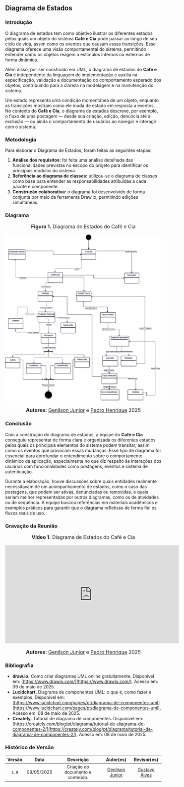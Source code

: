 ## Diagrama de Estados

### Introdução

O diagrama de estados tem como objetivo ilustrar os diferentes estados pelos quais um objeto do sistema **Café e Cia** pode passar ao longo de seu ciclo de vida, assim como os eventos que causam essas transições. Esse diagrama oferece uma visão comportamental do sistema, permitindo entender como os objetos reagem a estímulos internos ou externos de forma dinâmica.

Além disso, por ser construído em UML, o diagrama de estados do **Café e Cia** é independente da linguagem de implementação e auxilia na especificação, validação e documentação do comportamento esperado dos objetos, contribuindo para a clareza na modelagem e na manutenção do sistema.

Um estado representa uma condição momentânea de um objeto, enquanto as transições mostram como ele muda de estado em resposta a eventos. No contexto do **Café e Cia**, o diagrama de estados descreve, por exemplo, o fluxo de uma postagem — desde sua criação, edição, denúncia até a exclusão — ou ainda o comportamento de usuários ao navegar e interagir com o sistema.

### Metodologia

Para elaborar o Diagrama de Estados, foram feitas as seguintes etapas:

1. **Análise dos requisitos:** foi feita uma análise detalhada das funcionalidades previstas no escopo do projeto para identificar os principais módulos do sistema.  
2. **Referência ao diagrama de classes:** utilizou-se o diagrama de classes como base para entender as responsabilidades atribuídas a cada pacote e componente.  
3. **Construção colaborativa:** o diagrama foi desenvolvido de forma conjunta por meio da ferramenta Draw.io, permitindo edições simultâneas.

### Diagrama

<center>
<font size="3"><p style="text-align: center"><b>Figura 1.</b>  Diagrama de Estados do Café e Cia </p></font>


![Diagrama de Estados](../Modelagem/foco2/DiagramaDeEstados.jpg)

<font size="3"><p style="text-align: center"><b>Autores:</b>  [Genilson Junior](https://github.com/GenilsonJrs) e [Pedro Henrique](https://github.com/PedroHhenriq)  2025</p></font>
</center>

### Conclusão

Com a construção do diagrama de estados, a equipe do **Café e Cia** conseguiu representar de forma clara e organizada os diferentes estados pelos quais os principais elementos do sistema podem transitar, assim como os eventos que provocam essas mudanças. Esse tipo de diagrama foi essencial para aprofundar o entendimento sobre o comportamento dinâmico da aplicação, especialmente no que diz respeito às interações dos usuários com funcionalidades como postagens, eventos e sistema de autenticação.

Durante a elaboração, houve discussões sobre quais entidades realmente necessitavam de um acompanhamento de estados, como o caso das postagens, que podem ser ativas, denunciadas ou removidas, e quais seriam melhor representadas por outros diagramas, como os de atividades ou de sequência. A equipe buscou referências em materiais acadêmicos e exemplos práticos para garantir que o diagrama refletisse de forma fiel os fluxos reais de uso.

### Gravação da Reunião

<center>
<font size="3"><p style="text-align: center"><b>Vídeo 1.</b>  Diagrama de Estados do Café e Cia </p></font>

<iframe width="560" height="315" src="https://www.youtube.com/embed/BT12O77mpMo?si=hBsHUWShOCQ6koNe" title="YouTube video player" frameborder="0" allow="accelerometer; autoplay; clipboard-write; encrypted-media; gyroscope; picture-in-picture; web-share" referrerpolicy="strict-origin-when-cross-origin" allowfullscreen></iframe>

<font size="3"><p style="text-align: center"><b>Autores:</b>  [Genilson Junior](https://github.com/GenilsonJrs) e [Pedro Henrique](https://github.com/PedroHhenriq)  2025</p></font>
</center>

### Bibliografia

- **draw.io.** Como criar diagramas UML online gratuitamente. Disponível em: [https://www.drawio.com/](https://www.drawio.com/). Acesso em: 09 de maio de 2025.
- **Lucidchart.** Diagrama de componentes UML: o que é, como fazer e exemplos. Disponível em: [https://www.lucidchart.com/pages/pt/diagrama-de-componentes-uml](https://www.lucidchart.com/pages/pt/diagrama-de-componentes-uml). Acesso em: 08 de maio de 2025.  
- **Creately.** Tutorial de diagrama de componentes. Disponível em: [https://creately.com/blog/pt/diagrama/tutorial-de-diagrama-de-componentes-2/](https://creately.com/blog/pt/diagrama/tutorial-de-diagrama-de-componentes-2/). Acesso em: 08 de maio de 2025.

### Histórico de Versão

| Versão | Data | Descrição | Autor(es) | Revisor(es) |
| :-: | :-: | :-: | :-: | :-: |
| `1.0` | 09/05/2025  | Criação do documento e conteúdo. | [Genilson Junior](https://github.com/GenilsonJrs) | [Gustavo Alves](https://github.com/gustaallves)|
